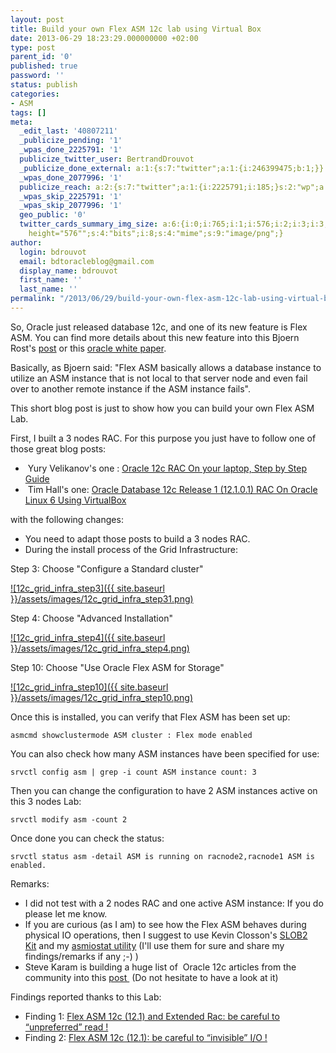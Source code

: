 ```yaml
---
layout: post
title: Build your own Flex ASM 12c lab using Virtual Box
date: 2013-06-29 18:23:29.000000000 +02:00
type: post
parent_id: '0'
published: true
password: ''
status: publish
categories:
- ASM
tags: []
meta:
  _edit_last: '40807211'
  _publicize_pending: '1'
  _wpas_done_2225791: '1'
  publicize_twitter_user: BertrandDrouvot
  _publicize_done_external: a:1:{s:7:"twitter";a:1:{i:246399475;b:1;}}
  _wpas_done_2077996: '1'
  publicize_reach: a:2:{s:7:"twitter";a:1:{i:2225791;i:185;}s:2:"wp";a:1:{i:0;i:33;}}
  _wpas_skip_2225791: '1'
  _wpas_skip_2077996: '1'
  geo_public: '0'
  twitter_cards_summary_img_size: a:6:{i:0;i:765;i:1;i:576;i:2;i:3;i:3;s:24:"width="765"
    height="576"";s:4:"bits";i:8;s:4:"mime";s:9:"image/png";}
author:
  login: bdrouvot
  email: bdtoracleblog@gmail.com
  display_name: bdrouvot
  first_name: ''
  last_name: ''
permalink: "/2013/06/29/build-your-own-flex-asm-12c-lab-using-virtual-box/"
---
```

So, Oracle just released database 12c, and one of its new feature is Flex ASM. You can find more details about this new feature into this Bjoern Rost's [post](http://portrix-systems.de/blog/brost/flex-everything-in-oracle-rac-12c/)&nbsp;or this [oracle white paper](http://www.oracle.com/technetwork/products/cloud-storage/oracle-12c-asm-overview-1965430.pdf).[  
](http://portrix-systems.de/blog/author/brost/ "View all posts by Bjoern Rost")

Basically, as Bjoern said: "Flex ASM basically allows a database instance to utilize an ASM instance that is not local to that server node and even fail over to another remote instance if the ASM instance fails".

This short blog post is just to show how you can build your own Flex ASM Lab.

First, I built a 3 nodes RAC. For this purpose you just have to follow one of those great blog posts:

- &nbsp;Yury Velikanov's one :&nbsp;[Oracle 12c RAC On your laptop, Step by Step Guide](http://www.pythian.com/blog/oracle-12c-rac-on-your-laptop-step-by-step-guide/)
- &nbsp;Tim Hall's one:&nbsp;[Oracle Database 12c Release 1 (12.1.0.1) RAC On Oracle Linux 6 Using VirtualBox](http://www.oracle-base.com/articles/12c/oracle-db-12cr1-rac-installation-on-oracle-linux-6-using-virtualbox.php)

with the following changes:

- You need to adapt those posts to build a 3 nodes RAC.
- During the install process of the Grid Infrastructure:

Step 3: Choose "Configure a Standard cluster"

[![12c_grid_infra_step3]({{ site.baseurl }}/assets/images/12c_grid_infra_step31.png)](http://bdrouvot.files.wordpress.com/2013/06/12c_grid_infra_step31.png)

Step 4: Choose "Advanced Installation"

[![12c_grid_infra_step4]({{ site.baseurl }}/assets/images/12c_grid_infra_step4.png)](http://bdrouvot.files.wordpress.com/2013/06/12c_grid_infra_step4.png)

Step 10: Choose "Use Oracle Flex ASM for Storage"

[![12c_grid_infra_step10]({{ site.baseurl }}/assets/images/12c_grid_infra_step10.png)](http://bdrouvot.files.wordpress.com/2013/06/12c_grid_infra_step10.png)

Once this is installed, you can verify that Flex ASM has been set up:

```
asmcmd showclustermode ASM cluster : Flex mode enabled
```

You can also check how many ASM instances have been specified for use:

```
srvctl config asm | grep -i count ASM instance count: 3
```

Then you can change the configuration to have 2 ASM instances active on this 3 nodes Lab:

```
srvctl modify asm -count 2
```

Once done you can check the status:

```
srvctl status asm -detail ASM is running on racnode2,racnode1 ASM is enabled.
```

Remarks:

- I did not test with a 2 nodes RAC and one active ASM instance: If you do please let me know.
- If you are curious (as I am) to see how the Flex ASM behaves during physical IO operations, then I suggest to use Kevin Closson's [SLOB2 Kit](http://kevinclosson.wordpress.com/2013/05/02/slob-2-a-significant-update-links-are-here/)&nbsp;and my [asmiostat utility](http://bdrouvot.wordpress.com/2013/02/15/asm-io-statistics-utility/ "ASM I/O Statistics Utility") (I'll use them for sure and share my findings/remarks if any ;-) )
- Steve Karam is building a huge list of &nbsp;Oracle 12c articles from the community into this&nbsp;[post&nbsp;](http://www.oraclealchemist.com/news/install-oracle-12c-12-1/)&nbsp;(Do not hesitate to have a look at it)

Findings reported thanks to this Lab:

- Finding 1:&nbsp;[Flex ASM 12c (12.1) and Extended Rac: be careful to “unpreferred” read !](http://bdrouvot.wordpress.com/2013/07/02/flex-asm-12c-12-1-and-extended-rac-be-careful-to-unpreferred-read/ "Flex ASM 12c (12.1) and Extended Rac: be careful to “unpreferred” read !")
- Finding 2:&nbsp;[Flex ASM 12c (12.1): be careful to “invisible” I/O !](http://bdrouvot.wordpress.com/2013/07/16/flex-asm-12c-12-1-be-careful-to-invisible-io/ "Flex ASM 12c (12.1): be careful to “invisible” I/O !")

&nbsp;

